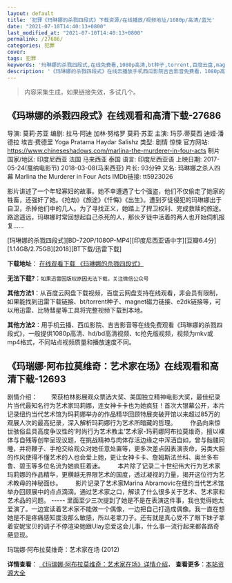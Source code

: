 ```yaml
---
layout: default
title: '犯罪《玛琳娜的杀戮四段式》下载资源/在线播放/视频地址/1080p/高清/蓝光'
date: "2021-07-10T14:40:13+0800"
last_modified_at: "2021-07-10T14:40:13+0800"
permalink: /27686/
categories: 犯罪
cover:
tags: 犯罪
keywords: '玛琳娜的杀戮四段式,在线免费看,1080p高清,bt种子,torrent,百度云盘,magnet,磁力链,迅雷下载资源'
description: '《玛琳娜的杀戮四段式》在线云播放手机西瓜影院吉吉影音免费看，1080p高清bd/hd未删减完整版和tc抢先枪版，mkv/mp4格式，附带bt/torrent种子、magnet/磁力链、百度云盘、网盘资源迅雷下载链接'
---
```


>内容采集生成，如果链接失效，多试几个。


## 《玛琳娜的杀戮四段式》在线观看和高清下载-27686

导演: 莫莉·苏亚 编剧: 拉马·阿迪 加林·努格罗 莫莉·苏亚 主演: 玛莎.蒂莫西 迪娅·潘德拉 埃吉·费德里 Yoga Pratama Haydar Salishz 类型: 剧情 惊悚 官方网站: https://www.chineseshadows.com/marlina-the-murderer-in-four-acts 制片国家/地区: 印度尼西亚 法国 马来西亚 泰国 语言: 印度尼西亚语 上映日期: 2017-05-24(戛纳电影节) 2018-03-08(马来西亚) 片长: 93分钟 又名: 玛琳娜之杀人四幕 Marlina the Murderer in Four Acts IMDb链接: tt5923026

影片讲述了一个年轻寡妇的故事。她不幸遭遇了七个强盗，他们不仅偷走了她家的牲畜，还强奸了她。《抢劫》《旅途》《忏悔》《出生》。遭到歹徒侵犯的玛琳娜出于自卫，杀掉他们中的几人。为了寻找正义，她踏上了捍卫权利、完成救赎的旅途。路途遥远，玛琳娜时常回想起自己杀死的人，那伙歹徒中活着的两人也开始伺机报复……


[玛琳娜的杀戮四段式][BD-720P/1080P-MP4][印度尼西亚语中字][豆瓣6.4分][1.14GB/2.75GB][2018][BT下载/迅雷下载]

**下载地址**： [在线观看下载 《玛琳娜的杀戮四段式》](https://www.btdx8.com/torrent/mlndslsds_2018.html) 


**无法下载?**：`如果迅雷因版权原因无法下载，关注微信公众号 `

**其他方法1**：从百度云网盘下载视频，百度云网盘支持在线观看，非会员有限制，如果能找到迅雷下载链接、bt/torrent种子、magnet磁力链接、e2dk链接等，可以用迅雷、比特彗星等工具将完整视频下载到本地。

**其他方法2**：用手机云播、西瓜影院、吉吉影音等在线免费观看《玛琳娜的杀戮四段式》，一般提供1080p高清、hd/bd高清视频、tc抢先版视频，视频为mkv或mp4格式，不同站点视频质量和播放速度不同。


## 《玛瑞娜·阿布拉莫维奇：艺术家在场》在线观看和高清下载-12693

剧情介绍： 　　荣获柏林影展观众票选大奖、美国独立精神电影大奖，最佳纪录片当代最知名行为艺术家玛莉娜，连女神卡卡也为她疯狂！首次大银幕公开，本片记录纽约当代艺术馆为玛莉娜举办的作品精华回顾特展突破开馆以来超过85万的观展人次的最高纪录，深入解析玛莉娜行为艺术所暗藏的哲理。 　　作品向来惊世骇俗且具高度争议性的‘时尚行为艺术教主’艺术家-玛莉娜阿布拉莫维奇，擅以裸体与自残等创举呈现议题，在挑战精神与肉体存活边缘之中浑洒自如，曾与骷髅同睡，并将鞭子、手枪交给观众对她任意处置等，更多次差点因表演丧命，另类大胆的作风使得不懂艺术的人也会爱上她，更让女神卡卡、詹姆斯法兰科、奥兰多布鲁、碧玉等多位名流为她疯狂着迷。 　　本片除了记录二十世纪伟大行为艺术家玛莉娜的作品精华，更横越无界限艺术的国度，透过凝视的力量，揭开这位行为艺术教母的神秘面纱。 　　影片记录了艺术家Marina Abramovic在纽约当代艺术馆举办回顾展中的点点滴滴。通过艺术家之口，解读了什么很多关于艺术、艺术家和艺术品的问题。 ----- 里面至少三次提到了她是不是在表演这件事，我也觉得她太爱演了。一边宣读着艺术家不能做一个偶像，一边把自己打造成偶像。我一直在想她是不是疼痛感知度没那么敏感，所以老拿刀子。还有就是真心受不了眼下妹子拿着安妮宝贝的调子不停渲染她跟Ulay恋爱这会儿事，什么事一流行起来都各路奇葩显现。


玛瑞娜·阿布拉莫维奇：艺术家在场 (2012)

**详情查看**： [《玛瑞娜·阿布拉莫维奇：艺术家在场》详情介绍](/movie/12693/)， **查看更多**：[本站资源大全](/movie/t/all/)


